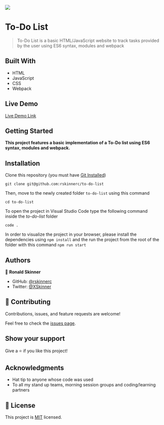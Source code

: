 ![](https://img.shields.io/badge/Microverse-blueviolet)

# To-Do List

> To-Do List is a basic HTML/JavaScript website to track tasks provided by the user using ES6 syntax, modules and webpack

## Built With

- HTML
- JavaScript
- CSS
- Webpack

## Live Demo

[Live Demo Link](https://rskinnerc.github.io/to-do-list/)

## Getting Started

**This project features a basic implementation of a To-Do list using ES6 syntax, modules and webpack.**

## Installation

Clone this repository (you must have [Git Installed](https://github.com/git-guides/install-git))

`git clone git@github.com:rskinnerc/to-do-list`

Then, move to the newly created folder `to-do-list` using this command

`cd to-do-list`

To open the project in Visual Studio Code type the following command inside the _to-do-list_ folder

`code .`

In order to visualize the project in your browser, please install the dependencies using `npm install` and the run the project from the root of the folder with this command `npm run start`

## Authors

👤 **Ronald Skinner**

- GitHub: [@rskinnerc](https://github.com/rskinnerc)
- Twitter: [@XSkinner](https://twitter.com/XSkinner)

## 🤝 Contributing

Contributions, issues, and feature requests are welcome!

Feel free to check the [issues page](../../issues/).

## Show your support

Give a ⭐️ if you like this project!

## Acknowledgments

- Hat tip to anyone whose code was used
- To all my stand up teams, morning session groups and coding/learning partners

## 📝 License

This project is [MIT](./MIT.md) licensed.
